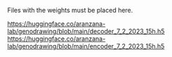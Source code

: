 Files with the weights must be placed here.

https://huggingface.co/aranzana-lab/genodrawing/blob/main/decoder_7_2_2023_15h.h5
https://huggingface.co/aranzana-lab/genodrawing/blob/main/encoder_7_2_2023_15h.h5
